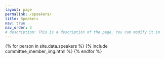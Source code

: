 ```yaml
---
layout: page
permalink: /speakers/
title: Speakers
nav: true
nav_order: 3
# description: This is a description of the page. You can modify it in 'pages/_cv.md'. You can also change or remove the top pdf download button.
---
```


<div class="img_group">
{% for person in site.data.speakers %}
    {% include committee_member_img.html %}
{% endfor %}
</div>
